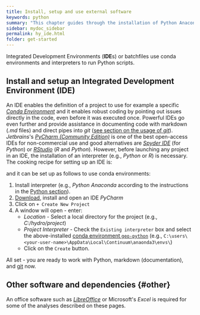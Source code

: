 ```yaml
---
title: Install, setup and use external software
keywords: python
summary: "This chapter guides through the installation of Python Anaconda and Conda environments."
sidebar: mydoc_sidebar
permalink: hy_ide.html
folder: get-started
---
```



Integrated Development Environments (**IDE**s) or batchfiles use conda environments and interpreters to run Python scripts.



## Install and setup an Integrated Development Environment (IDE)
An IDE enables the definition of a project to use for example a specific [*Conda Environment*](https://docs.conda.io/) and it enables robust coding by pointing out issues directly in the code, even before it was executed once. Powerful IDEs go even further and provide assistance in documenting code with markdown (*.md* files) and direct pipes into *git* ([see section on the usage of *git*](hy_git.html)). *Jetbrains*'s [*PyCharm (Community Edition)*](https://www.jetbrains.com/pycharm/) is one of the best open-access IDEs for non-commercial use and good alternatives are [*Spyder IDE*](https://www.spyder-ide.org/) (for *Python*) or [*RStudio*](https://rstudio.com/) (*R* and *Python*). However, before launching any project in an IDE, the installation of an interpreter (e.g., *Python* or *R*) is necessary. The cooking recipe for setting up an IDE is:
 
 and it can be set up as follows to use conda environments:
1. Install interpreter (e.g., *Python Anaconda* according to the instructions in the [Python section](hypy_install.html)).
1. [Download](https://www.jetbrains.com/pycharm/), install and open an IDE  *PyCharm*
1. Click on `+ Create New Project`
1. A window will open - enter:
    - *Location* - Select a local directory for the project (e.g., *C:/hydro/project*)
    - *Project Interpreter* - Check the `Existing interpreter` box and select the above-installed [conda environment `geo-python`](#conda-env) (e.g., `C:\users\<your-user-name>\AppData\Local\Continuum\anaonda3\envs\`)
    - Click on the `Create` button.

All set - you are ready to work with Python, markdown (documentation), and [git](hy_git.html) now.


## Other software and dependencies {#other}

An office software such as [*LibreOffice*][libreoffice] or Microsoft's *Excel* is required for some of the analyses described on these pages.

[libreoffice]: https://www.libreoffice.org/
